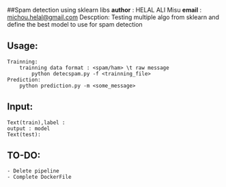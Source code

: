 ##Spam detection using sklearn libs
__author__ : HELAL ALI Misu 
__email__  : michou.helal@gmail.com
Descption:
	Testing multiple algo from sklearn and define the best model to use for spam detection

Usage:
-----
	Trainning:
		trainning data format : <spam/ham> \t raw message
			python detecspam.py -f <trainning_file>
	Prediction:
		python prediction.py -m <some_message>


	
Input:
-----
	Text(train),label : 
	output : model
	Text(test):

TO-DO:
----- 
	- Delete pipeline 
	- Complete DockerFile
